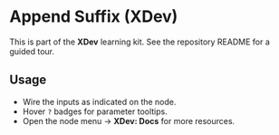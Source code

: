 # Append Suffix (XDev)

This is part of the **XDev** learning kit. See the repository README for a guided tour.

## Usage
- Wire the inputs as indicated on the node.
- Hover `?` badges for parameter tooltips.
- Open the node menu → **XDev: Docs** for more resources.
